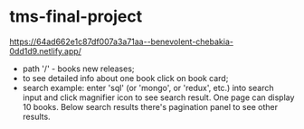 # tms-final-project
https://64ad662e1c87df007a3a71aa--benevolent-chebakia-0dd1d9.netlify.app/

- path '/' - books new releases;
- to see detailed info about one book click on book card;
- search example: enter 'sql' (or 'mongo', or 'redux', etc.) into search input and click magnifier icon to see search result. One page can display 10 books. Below search results there's pagination panel to see other results.
